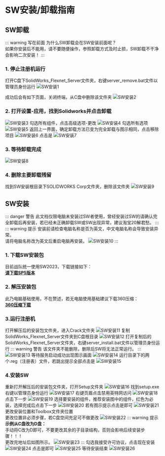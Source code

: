 # SW安装/卸载指南

## SW卸载
::: warning 写在前面
为什么SW卸载会在SW安装前面呢？  
如果你安装后不能用，请不要随便操作，参照卸载方式及时止损，SW卸载不干净会影响二次安装！
:::

### 1. 停止注册机运行
打开C盘下SolidWorks_Flexnet_Server文件夹，右键server_remove.bat文件以管理员身份运行
![SW安装1](/jx_sw/1.png) 

成功后会有如下页面，关闭终端，从C盘中删除该文件夹
![SW安装2](/jx_sw/2.png) 

### 2. 打开设置-应用，找到Solidworks并点击卸载
![SW安装3](/jx_sw/3.png) 
勾选所有组件，点击高级选项-更改
![SW安装4](/jx_sw/4.png) 
勾选所有选项
![SW安装5](/jx_sw/5.png)
返回上一界面，确定卸载方法已变为完全卸载与图示相同，点击移除项目
![SW安装6](/jx_sw/6.png)
点击是
![SW安装7](/jx_sw/7.png)

### 3. 等待卸载完成
![SW安装8](/jx_sw/8.png)

### 4. 删除主要卸载残留
找到SW安装根目录下SOLIDWORKS Corp文件夹，删除该文件夹
![SW安装9](/jx_sw/9.png)


## SW安装

::: danger 警告
此文档仅限电脑未安装过SW者使用，曾经安装过SW的请确认完全卸载后再安装，若已经未正确卸载SW或SW出现异常，建议淘宝20解君愁。
:::
::: warning 提示
安装前请检查电脑名称是否为英文，中文电脑名称会导致安装异常。    
请将电脑名称改为英文后重启电脑再安装。
![SW安装10](/jx_sw/10.png)
:::

### 1. 下载SW安装包
目前战队统一使用SW2023，下载链接如下：  
[**请下载SP5版本**](https://pan.baidu.com/s/1pMdHrTBKFPSXZ4up8YZiqQ?pwd=6789)

### 2. 解压安装包
此乃电脑基础使用，不在赘述，若无电脑使用基础建议下载360压缩：   
[**360压缩下载**](https://sfdl.360safe.com/360zip_setup.exe)

### 3.运行注册机
打开解压后的安装包文件夹，进入Crack文件夹
![SW安装11](/jx_sw/11.png)
复制SolidWorks_Flexnet_Server文件夹到C盘根目录
![SW安装12](/jx_sw/12.png)
打开复制后的SolidWorks_Flexnet_Server文件夹，右键server_install.bat文件以管理员身份运行
::: warning 警告
该文件夹不能删除，删除后SW将无法正常运行。
:::
![SW安装13](/jx_sw/13.png)
等待服务启动成功出现图示画面
![SW安装14](/jx_sw/14.png)
运行目录下的两个.reg（注册表）文件，若跳出提示全部点击是
![SW安装15](/jx_sw/15.png)

### 4.安装SW
重新打开解压后的安装包文件夹，打开Setup文件夹
![SW安装16](/jx_sw/16.png)
找到setup.exe右键以管理员身份运行
![SW安装17](/jx_sw/17.png)
右键页眉点击禁用英特网访问
![SW安装18](/jx_sw/18.png)
点击下一步
![SW安装19](/jx_sw/19.png)
选择要安装的组件，推荐安装图中的组件，红色为必装，选择完成后点击下一步
![SW安装20](/jx_sw/20.png)
若有图示提示点击是即可
![SW安装21](/jx_sw/21.png)
更改安装位置和Toolbox文件夹位置     
更改位置非必须步骤，若C盘空间充足可不做更改
![SW安装22](/jx_sw/22.png)
::: warning 提示
**示例从C盘改为D盘：**  
手动将C改为D即可，不要更改其余的子目录结构，否则会影响后续安装步骤！！！     
更改完地址后如图所示。
![SW安装23](/jx_sw/23.png)
:::
勾选我接受许可协议，点击现在安装
![SW安装24](/jx_sw/24.png)
点击是即可
![SW安装25](/jx_sw/25.png)
等待安装结束
![SW安装26](/jx_sw/26.png)
